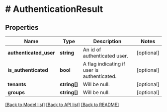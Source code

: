 # # AuthenticationResult

## Properties

Name | Type | Description | Notes
------------ | ------------- | ------------- | -------------
**authenticated_user** | **string** | An id of authenticated user. | [optional]
**is_authenticated** | **bool** | A flag indicating if user is authenticated. | [optional]
**tenants** | **string[]** | Will be null. | [optional]
**groups** | **string[]** | Will be null. | [optional]

[[Back to Model list]](../../README.md#models) [[Back to API list]](../../README.md#endpoints) [[Back to README]](../../README.md)
